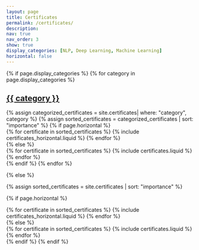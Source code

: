 ```yaml
---
layout: page
title: Certificates
permalink: /certificates/
description: 
nav: true
nav_order: 3
show: true
display_categories: [NLP, Deep Learning, Machine Learning]
horizontal: false
---
```

<!-- pages/certificates.md -->

<div class="certificates">
{% if page.display_categories %}
  <!-- Display categorized certificates -->
  {% for category in page.display_categories %}
  <a id="{{ category }}" href=".#{{ category }}">
    <h2 class="category">{{ category }}</h2>
  </a>
  {% assign categorized_certificates = site.certificates| where: "category", category %}
  {% assign sorted_certificates = categorized_certificates | sort: "importance" %}
  <!-- Generate cards for each certificate -->
  {% if page.horizontal %}
  <div class="container">
    <div class="row row-cols-2">
    {% for certificate in sorted_certificates %}
      {% include certificates_horizontal.liquid %}
    {% endfor %}
    </div>
  </div>
  {% else %}
  <div class="grid">
    {% for certificate in sorted_certificates %}
      {% include certificates.liquid %}
    {% endfor %}
  </div>
  {% endif %}
  {% endfor %}

{% else %}

<!-- Display certificates without categories -->

{% assign sorted_certificates = site.certificates | sort: "importance" %}

<!-- Generate cards for each certificate -->

{% if page.horizontal %}

<div class="container">
    <div class="row row-cols-2">
    {% for certificate in sorted_certificates %}
      {% include certificates_horizontal.liquid %}
    {% endfor %}
    </div>
  </div>
  {% else %}
  <div class="grid">
    {% for certificate in sorted_certificates %}
      {% include certificates.liquid %}
    {% endfor %}
  </div>
  {% endif %}
{% endif %}
</div>

